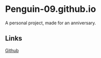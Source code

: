 # Penguin-09.github.io

A personal project, made for an anniversary.

## Links

[Github](https://github.com/Penguin-09)

